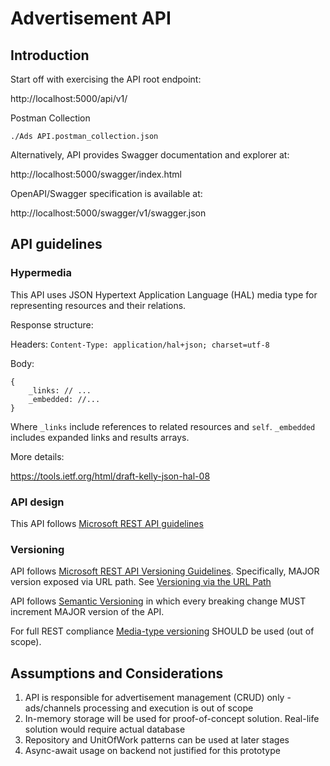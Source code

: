# Advertisement API

## Introduction

Start off with exercising the API root endpoint:

http://localhost:5000/api/v1/

Postman Collection

`./Ads API.postman_collection.json`

Alternatively, API provides Swagger documentation and explorer at:

http://localhost:5000/swagger/index.html


OpenAPI/Swagger specification is available at:

http://localhost:5000/swagger/v1/swagger.json


## API guidelines

### Hypermedia

This API uses JSON Hypertext Application Language (HAL) media type for representing resources and their relations.

Response structure:

Headers:
`Content-Type: application/hal+json; charset=utf-8`

Body:
```
{
    _links: // ...
    _embedded: //...
}
```

Where `_links` include references to related resources and `self`.
`_embedded` includes expanded links and results arrays.

More details:

https://tools.ietf.org/html/draft-kelly-json-hal-08

### API design

This API follows [Microsoft REST API guidelines](https://github.com/Microsoft/api-guidelines)

### Versioning

API follows [Microsoft REST API Versioning Guidelines](https://github.com/Microsoft/api-guidelines/blob/master/Guidelines.md#12-versioning). Specifically, MAJOR version exposed via URL path. See [Versioning via the URL Path](https://github.com/Microsoft/aspnet-api-versioning/wiki/Versioning-via-the-URL-Path)

API follows [Semantic Versioning](https://semver.org/) in which every breaking change MUST increment MAJOR version of the API.

For full REST compliance [Media-type versioning](https://github.com/Microsoft/aspnet-api-versioning/wiki/API-Version-Reader#media-type-api-version-reader) SHOULD be used (out of scope).


## Assumptions and Considerations

1. API is responsible for advertisement management (CRUD) only - ads/channels processing and execution is out of scope
1. In-memory storage will be used for proof-of-concept solution. Real-life solution would require actual database
1. Repository and UnitOfWork patterns can be used at later stages
1. Async-await usage on backend not justified for this prototype
